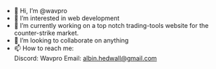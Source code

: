 - 👋 Hi, I’m @wavpro
- 👀 I’m interested in web development
- 🌱 I’m currently working on a top notch trading-tools website for the counter-strike market.
- 💞️ I’m looking to collaborate on anything
- 📫 How to reach me:  
    Discord: Wavpro 
    Email: albin.hedwall@gmail.com

<!---
wavpro/wavpro is a ✨ special ✨ repository because its `README.md` (this file) appears on your GitHub profile.
You can click the Preview link to take a look at your changes.
--->
